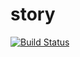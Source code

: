 # story

[![Build Status](https://travis-ci.com/dogbiscuiteater/story.svg?token=PHSQ1Dh4ATR3PVpstZdp&branch=master)](https://travis-ci.com/dogbiscuiteater/story)
